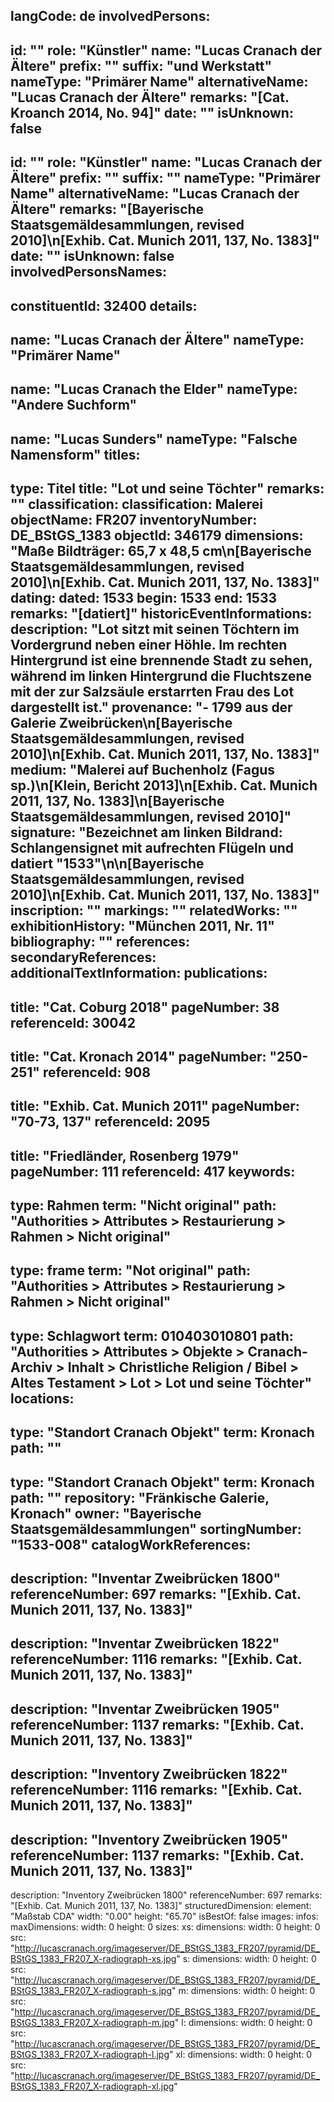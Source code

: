 langCode: de
involvedPersons: 
 - 
   id: ""
  role: "Künstler"
  name: "Lucas Cranach der Ältere"
  prefix: ""
  suffix: "und Werkstatt"
  nameType: "Primärer Name"
  alternativeName: "Lucas Cranach der Ältere"
  remarks: "[Cat. Kroanch 2014, No. 94]"
  date: ""
  isUnknown: false
 - 
   id: ""
  role: "Künstler"
  name: "Lucas Cranach der Ältere"
  prefix: ""
  suffix: ""
  nameType: "Primärer Name"
  alternativeName: "Lucas Cranach der Ältere"
  remarks: "[Bayerische Staatsgemäldesammlungen, revised 2010]\n[Exhib. Cat. Munich 2011, 137, No. 1383]"
  date: ""
  isUnknown: false
involvedPersonsNames: 
 - 
   constituentId: 32400
  details: 
   - 
   name: "Lucas Cranach der Ältere"
    nameType: "Primärer Name"
   - 
   name: "Lucas Cranach the Elder"
    nameType: "Andere Suchform"
   - 
   name: "Lucas Sunders"
    nameType: "Falsche Namensform"
titles: 
 - 
   type: Titel
  title: "Lot und seine Töchter"
  remarks: ""
classification: 
 classification: Malerei
objectName: FR207
inventoryNumber: DE_BStGS_1383
objectId: 346179
dimensions: "Maße Bildträger: 65,7 x 48,5 cm\n[Bayerische Staatsgemäldesammlungen, revised 2010]\n[Exhib. Cat. Munich 2011, 137, No. 1383]"
dating: 
 dated: 1533
 begin: 1533
 end: 1533
 remarks: "[datiert]"
 historicEventInformations: 
description: "Lot sitzt mit seinen Töchtern im Vordergrund neben einer Höhle. Im rechten Hintergrund ist eine brennende Stadt zu sehen, während im linken Hintergrund die Fluchtszene mit der zur Salzsäule erstarrten Frau des Lot dargestellt ist."
provenance: "- 1799 aus der Galerie Zweibrücken\n[Bayerische Staatsgemäldesammlungen, revised 2010]\n[Exhib. Cat. Munich 2011, 137, No. 1383]"
medium: "Malerei auf Buchenholz (Fagus sp.)\n[Klein, Bericht 2013]\n[Exhib. Cat. Munich 2011, 137, No. 1383]\n[Bayerische Staatsgemäldesammlungen, revised 2010]"
signature: "Bezeichnet am linken Bildrand: Schlangensignet mit aufrechten Flügeln und datiert \"1533\"\n\n[Bayerische Staatsgemäldesammlungen, revised 2010]\n[Exhib. Cat. Munich 2011, 137, No. 1383]"
inscription: ""
markings: ""
relatedWorks: ""
exhibitionHistory: "München 2011, Nr. 11"
bibliography: ""
references: 
secondaryReferences: 
additionalTextInformation: 
publications: 
 - 
   title: "Cat. Coburg 2018"
  pageNumber: 38
  referenceId: 30042
 - 
   title: "Cat. Kronach 2014"
  pageNumber: "250-251"
  referenceId: 908
 - 
   title: "Exhib. Cat. Munich 2011"
  pageNumber: "70-73, 137"
  referenceId: 2095
 - 
   title: "Friedländer, Rosenberg 1979"
  pageNumber: 111
  referenceId: 417
keywords: 
 - 
   type: Rahmen
  term: "Nicht original"
  path: "Authorities > Attributes > Restaurierung > Rahmen > Nicht original"
 - 
   type: frame
  term: "Not original"
  path: "Authorities > Attributes > Restaurierung > Rahmen > Nicht original"
 - 
   type: Schlagwort
  term: 010403010801
  path: "Authorities > Attributes > Objekte > Cranach-Archiv > Inhalt > Christliche Religion / Bibel > Altes Testament > Lot > Lot und seine Töchter"
locations: 
 - 
   type: "Standort Cranach Objekt"
  term: Kronach
  path: ""
 - 
   type: "Standort Cranach Objekt"
  term: Kronach
  path: ""
repository: "Fränkische Galerie, Kronach"
owner: "Bayerische Staatsgemäldesammlungen"
sortingNumber: "1533-008"
catalogWorkReferences: 
 - 
   description: "Inventar Zweibrücken 1800"
  referenceNumber: 697
  remarks: "[Exhib. Cat. Munich 2011, 137, No. 1383]"
 - 
   description: "Inventar Zweibrücken 1822"
  referenceNumber: 1116
  remarks: "[Exhib. Cat. Munich 2011, 137, No. 1383]"
 - 
   description: "Inventar Zweibrücken 1905"
  referenceNumber: 1137
  remarks: "[Exhib. Cat. Munich 2011, 137, No. 1383]"
 - 
   description: "Inventory Zweibrücken 1822"
  referenceNumber: 1116
  remarks: "[Exhib. Cat. Munich 2011, 137, No. 1383]"
 - 
   description: "Inventory Zweibrücken 1905"
  referenceNumber: 1137
  remarks: "[Exhib. Cat. Munich 2011, 137, No. 1383]"
 - 
   description: "Inventory Zweibrücken 1800"
  referenceNumber: 697
  remarks: "[Exhib. Cat. Munich 2011, 137, No. 1383]"
structuredDimension: 
 element: "Maßstab CDA"
 width: "0.00"
 height: "65.70"
isBestOf: false
images: 
 infos: 
  maxDimensions: 
   width: 0
   height: 0
 sizes: 
  xs: 
   dimensions: 
    width: 0
    height: 0
   src: "http://lucascranach.org/imageserver/DE_BStGS_1383_FR207/pyramid/DE_BStGS_1383_FR207_X-radiograph-xs.jpg"
  s: 
   dimensions: 
    width: 0
    height: 0
   src: "http://lucascranach.org/imageserver/DE_BStGS_1383_FR207/pyramid/DE_BStGS_1383_FR207_X-radiograph-s.jpg"
  m: 
   dimensions: 
    width: 0
    height: 0
   src: "http://lucascranach.org/imageserver/DE_BStGS_1383_FR207/pyramid/DE_BStGS_1383_FR207_X-radiograph-m.jpg"
  l: 
   dimensions: 
    width: 0
    height: 0
   src: "http://lucascranach.org/imageserver/DE_BStGS_1383_FR207/pyramid/DE_BStGS_1383_FR207_X-radiograph-l.jpg"
  xl: 
   dimensions: 
    width: 0
    height: 0
   src: "http://lucascranach.org/imageserver/DE_BStGS_1383_FR207/pyramid/DE_BStGS_1383_FR207_X-radiograph-xl.jpg"